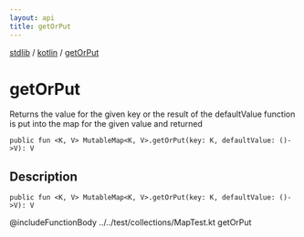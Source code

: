 ```yaml
---
layout: api
title: getOrPut
---
```

[stdlib](../index.html) / [kotlin](index.html) / [getOrPut](getOrPut.html)

# getOrPut
Returns the value for the given key or the result of the defaultValue function is put into the map for the given value and returned
```
public fun <K, V> MutableMap<K, V>.getOrPut(key: K, defaultValue: ()->V): V
```
## Description
```
public fun <K, V> MutableMap<K, V>.getOrPut(key: K, defaultValue: ()->V): V
```
@includeFunctionBody ../../test/collections/MapTest.kt getOrPut

